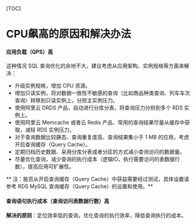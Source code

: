 [TOC]

# CPU飙高的原因和解决办法

#### 应用负载（QPS）高

这种情况 SQL 查询优化的余地不大，建议考虑从应用架构、实例规格等方面来解决：

- 升级实例规格，增加 CPU 资源。
- 增加只读实例，将对数据一致性不敏感的查询（比如商品种类查询、列车车次查询）转移到只读实例上，分担主实例压力。
- 使用阿里云 DRDS 产品，自动进行分库分表，将查询压力分担到多个 RDS 实例上。
- 使用阿里云 Memcache 或者云 Redis 产品，常用的查询结果尽量从缓存中获取，减轻 RDS 实例压力。
- 对于查询数据比较静态、查询重复度高、查询结果集小于 1 MB 的应用，考虑开启查询缓存（Query Cache）。
- 定期归档历史数据、采用分库分表或者分区的方式减小查询访问的数据量。
- 尽量优化查询，减少查询的执行成本（逻辑IO，执行需要访问的表数据行数），提高应用可扩展性。

** 注：能否从开启查询缓存（Query Cache）中获益需要经过测试，具体设置请参考 RDS MySQL 查询缓存（Query Cache）的设置和使用。**

#### 查询语句执行成本（查询访问表数据行数）高

**解决的原则**：定位效率低的查询，优化查询的执行效率，降低查询执行的成本。